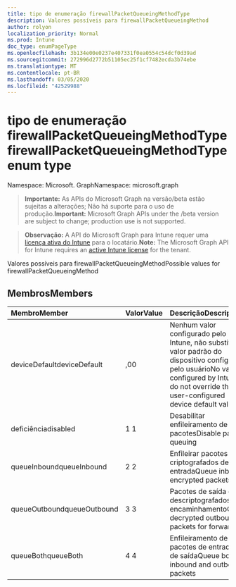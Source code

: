 ```yaml
---
title: tipo de enumeração firewallPacketQueueingMethodType
description: Valores possíveis para firewallPacketQueueingMethod
author: rolyon
localization_priority: Normal
ms.prod: Intune
doc_type: enumPageType
ms.openlocfilehash: 3b134e00e0237e407331f0ea0554c54dcf0d39ad
ms.sourcegitcommit: 272996d2772b51105ec25f1cf7482ecda3b74ebe
ms.translationtype: MT
ms.contentlocale: pt-BR
ms.lasthandoff: 03/05/2020
ms.locfileid: "42529988"
---
```

# <a name="firewallpacketqueueingmethodtype-enum-type"></a><span data-ttu-id="a6965-103">tipo de enumeração firewallPacketQueueingMethodType</span><span class="sxs-lookup"><span data-stu-id="a6965-103">firewallPacketQueueingMethodType enum type</span></span>

<span data-ttu-id="a6965-104">Namespace: Microsoft. Graph</span><span class="sxs-lookup"><span data-stu-id="a6965-104">Namespace: microsoft.graph</span></span>

> <span data-ttu-id="a6965-105">**Importante:** As APIs do Microsoft Graph na versão/beta estão sujeitas a alterações; Não há suporte para o uso de produção.</span><span class="sxs-lookup"><span data-stu-id="a6965-105">**Important:** Microsoft Graph APIs under the /beta version are subject to change; production use is not supported.</span></span>

> <span data-ttu-id="a6965-106">**Observação:** A API do Microsoft Graph para Intune requer uma [licença ativa do Intune](https://go.microsoft.com/fwlink/?linkid=839381) para o locatário.</span><span class="sxs-lookup"><span data-stu-id="a6965-106">**Note:** The Microsoft Graph API for Intune requires an [active Intune license](https://go.microsoft.com/fwlink/?linkid=839381) for the tenant.</span></span>

<span data-ttu-id="a6965-107">Valores possíveis para firewallPacketQueueingMethod</span><span class="sxs-lookup"><span data-stu-id="a6965-107">Possible values for firewallPacketQueueingMethod</span></span>

## <a name="members"></a><span data-ttu-id="a6965-108">Membros</span><span class="sxs-lookup"><span data-stu-id="a6965-108">Members</span></span>
|<span data-ttu-id="a6965-109">Membro</span><span class="sxs-lookup"><span data-stu-id="a6965-109">Member</span></span>|<span data-ttu-id="a6965-110">Valor</span><span class="sxs-lookup"><span data-stu-id="a6965-110">Value</span></span>|<span data-ttu-id="a6965-111">Descrição</span><span class="sxs-lookup"><span data-stu-id="a6965-111">Description</span></span>|
|:---|:---|:---|
|<span data-ttu-id="a6965-112">deviceDefault</span><span class="sxs-lookup"><span data-stu-id="a6965-112">deviceDefault</span></span>|<span data-ttu-id="a6965-113">,0</span><span class="sxs-lookup"><span data-stu-id="a6965-113">0</span></span>|<span data-ttu-id="a6965-114">Nenhum valor configurado pelo Intune, não substitua o valor padrão do dispositivo configurado pelo usuário</span><span class="sxs-lookup"><span data-stu-id="a6965-114">No value configured by Intune, do not override the user-configured device default value</span></span>|
|<span data-ttu-id="a6965-115">deficiência</span><span class="sxs-lookup"><span data-stu-id="a6965-115">disabled</span></span>|<span data-ttu-id="a6965-116">1 </span><span class="sxs-lookup"><span data-stu-id="a6965-116">1</span></span>|<span data-ttu-id="a6965-117">Desabilitar enfileiramento de pacotes</span><span class="sxs-lookup"><span data-stu-id="a6965-117">Disable packet queuing</span></span>|
|<span data-ttu-id="a6965-118">queueInbound</span><span class="sxs-lookup"><span data-stu-id="a6965-118">queueInbound</span></span>|<span data-ttu-id="a6965-119">2 </span><span class="sxs-lookup"><span data-stu-id="a6965-119">2</span></span>|<span data-ttu-id="a6965-120">Enfileirar pacotes criptografados de entrada</span><span class="sxs-lookup"><span data-stu-id="a6965-120">Queue inbound encrypted packets</span></span>|
|<span data-ttu-id="a6965-121">queueOutbound</span><span class="sxs-lookup"><span data-stu-id="a6965-121">queueOutbound</span></span>|<span data-ttu-id="a6965-122">3 </span><span class="sxs-lookup"><span data-stu-id="a6965-122">3</span></span>|<span data-ttu-id="a6965-123">Pacotes de saída de fila descriptografados para encaminhamento</span><span class="sxs-lookup"><span data-stu-id="a6965-123">Queue decrypted outbound packets for forwarding</span></span>|
|<span data-ttu-id="a6965-124">queueBoth</span><span class="sxs-lookup"><span data-stu-id="a6965-124">queueBoth</span></span>|<span data-ttu-id="a6965-125">4 </span><span class="sxs-lookup"><span data-stu-id="a6965-125">4</span></span>|<span data-ttu-id="a6965-126">Enfileiramento de pacotes de entrada e de saída</span><span class="sxs-lookup"><span data-stu-id="a6965-126">Queue both inbound and outbound packets</span></span>|



